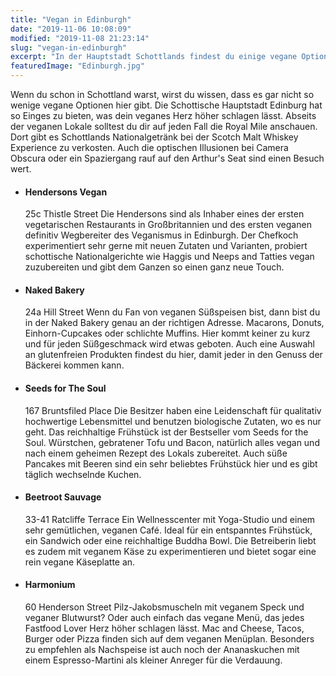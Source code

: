 ```yaml
---
title: "Vegan in Edinburgh"
date: "2019-11-06 10:08:09"
modified: "2019-11-08 21:23:14"
slug: "vegan-in-edinburgh"
excerpt: "In der Hauptstadt Schottlands findest du einige vegane Optionen. "
featuredImage: "Edinburgh.jpg"
---
```


Wenn du schon in Schottland warst, wirst du wissen, dass es gar nicht so wenige vegane Optionen hier gibt. Die Schottische Hauptstadt Edinburg hat so Einges zu bieten, was dein veganes Herz höher schlagen lässt. Abseits der veganen Lokale solltest du dir auf jeden Fall die Royal Mile anschauen. Dort gibt es Schottlands Nationalgetränk bei der Scotch Malt Whiskey Experience zu verkosten. Auch die optischen Illusionen bei Camera Obscura oder ein Spaziergang rauf auf den Arthur's Seat sind einen Besuch wert.

*   #### Hendersons Vegan
    
    25c Thistle Street Die Hendersons sind als Inhaber eines der ersten vegetarischen Restaurants in Großbritannien und des ersten veganen definitiv Wegbereiter des Veganismus in Edinburgh. Der Chefkoch experimentiert sehr gerne mit neuen Zutaten und Varianten, probiert schottische Nationalgerichte wie Haggis und Neeps and Tatties vegan zuzubereiten und gibt dem Ganzen so einen ganz neue Touch.
*   #### Naked Bakery
    
    24a Hill Street Wenn du Fan von veganen Süßspeisen bist, dann bist du in der Naked Bakery genau an der richtigen Adresse. Macarons, Donuts, Einhorn-Cupcakes oder schlichte Muffins. Hier kommt keiner zu kurz und für jeden Süßgeschmack wird etwas geboten. Auch eine Auswahl an glutenfreien Produkten findest du hier, damit jeder in den Genuss der Bäckerei kommen kann.
*   #### Seeds for The Soul
    
    167 Bruntsfiled Place Die Besitzer haben eine Leidenschaft für qualitativ hochwertige Lebensmittel und benutzen biologische Zutaten, wo es nur geht. Das reichhaltige Frühstück ist der Bestseller vom Seeds for the Soul. Würstchen, gebratener Tofu und Bacon, natürlich alles vegan und nach einem geheimen Rezept des Lokals zubereitet. Auch süße Pancakes mit Beeren sind ein sehr beliebtes Frühstück hier und es gibt täglich wechselnde Kuchen.
*   #### Beetroot Sauvage
    
    33-41 Ratcliffe Terrace Ein Wellnesscenter mit Yoga-Studio und einem sehr gemütlichen, veganen Café. Ideal für ein entspanntes Frühstück, ein Sandwich oder eine reichhaltige Buddha Bowl. Die Betreiberin liebt es zudem mit veganem Käse zu experimentieren und bietet sogar eine rein vegane Käseplatte an.
*   #### Harmonium
    
    60 Henderson Street Pilz-Jakobsmuscheln mit veganem Speck und veganer Blutwurst? Oder auch einfach das vegane Menü, das jedes Fastfood Lover Herz höher schlagen lässt. Mac and Cheese, Tacos, Burger oder Pizza finden sich auf dem veganen Menüplan. Besonders zu empfehlen als Nachspeise ist auch noch der Ananaskuchen mit einem Espresso-Martini als kleiner Anreger für die Verdauung.